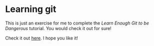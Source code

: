 # Learning git

This is just an exercise for me to complete the *Learn Enough Git to be Dangerous* tutorial.  You would check it out for sure!

Check it out [here](https://www.learnenough.com/git-tutorial). I hope you like it! 
